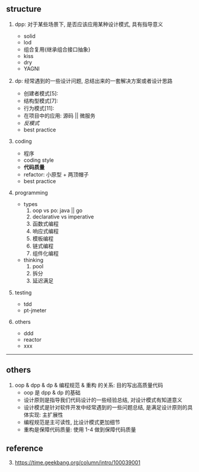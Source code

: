 ## structure

1. dpp: 对于某些场景下, 是否应该应用某种设计模式, 具有指导意义

   - solid
   - lod
   - 组合复用{继承组合接口抽象}
   - kiss
   - dry
   - YAGNI

2. dp: 经常遇到的一些设计问题, 总结出来的一套解决方案或者设计思路

   - 创建者模式[5]:
   - 结构型模式[7]:
   - 行为模式[11]:
   - 在项目中的应用: 源码 || 微服务
   - _反模式_
   - best practice

3. coding

   - 程序
   - coding style
   - **代码质量**
   - refactor: 小原型 + 两顶帽子
   - best practice

4. programming

   - types
     1. oop vs po: java || go
     2. declarative vs imperative
     3. 函数式编程
     4. 响应式编程
     5. 模板编程
     6. 链式编程
     7. 组件化编程
   - thinking
     1. pool
     2. 拆分
     3. 延迟满足

5. testing

   - tdd
   - pt-jmeter

6. others

   - ddd
   - reactor
   - xxx

---

## others

1. oop & dpp & dp & 编程规范 & 重构 的关系: 目的写出高质量代码
   - oop 是 dpp & dp 的基础
   - 设计原则是指导我们代码设计的一些经验总结, 对设计模式有知道意义
   - 设计模式是针对软件开发中经常遇到的一些问题总结, 是满足设计原则的具体实现: 主扩展性
   - 编程规范是主可读性, 比设计模式更加细节
   - 重构是保障代码质量: 使用 1-4 做到保障代码质量

## reference

3. https://time.geekbang.org/column/intro/100039001
